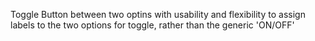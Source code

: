 Toggle Button between two optins with usability and flexibility to assign labels to the two options for toggle, rather than the generic 'ON/OFF'

